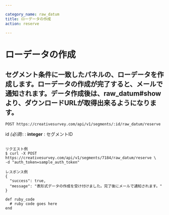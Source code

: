 ```yaml
---

category_name: raw_datum
title: ローデータの作成
action: reserve

---
```


# ローデータの作成

## セグメント条件に一致したパネルの、ローデータを作成します。ローデータの作成が完了すると、メールで通知されます。データ作成後は、raw_datum#showより、ダウンロードURLが取得出来るようになります。

`POST https://creativesurvey.com/api/v1/segments/:id/raw_datum/reserve`

id _(必須)_:
: __integer__
: セグメントID

~~~

リクエスト例
$ curl -X POST https://creativesurvey.com/api/v1/segments/7184/raw_datum/reserve \
-d "auth_token=sample_auth_token"

レスポンス例
{
  "success": true,
  "message": "表形式データの作成を受け付けました。完了後にメールで通知されます。"
}

~~~

~~~
def ruby_code
  # ruby code goes here
end
~~~

